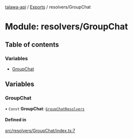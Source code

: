 [talawa-api](../README.md) / [Exports](../modules.md) / resolvers/GroupChat

# Module: resolvers/GroupChat

## Table of contents

### Variables

- [GroupChat](resolvers_GroupChat.md#groupchat)

## Variables

### GroupChat

• `Const` **GroupChat**: [`GroupChatResolvers`](types_generatedGraphQLTypes.md#groupchatresolvers)

#### Defined in

[src/resolvers/GroupChat/index.ts:7](https://github.com/PalisadoesFoundation/talawa-api/blob/4c7d3ea/src/resolvers/GroupChat/index.ts#L7)

